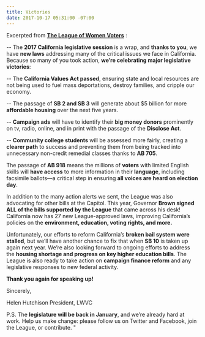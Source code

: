 ```yaml
---
title: Victories
date: 2017-10-17 05:31:00 -07:00
---
```


Excerpted from [**The League of Women Voters**](https://lwvc.org/) :

-- The **2017 California legislative session** is a wrap, and **thanks to you**, we have **new laws** addressing many of the critical issues we face in California. Because so many of you took action, **we’re celebrating major legislative victories**:

-- The **California Values Act passed**, ensuring state and local resources are not being used to fuel mass deportations, destroy families, and cripple our economy. 

-- The passage of **SB 2 and SB 3** will generate about $5 billion for more **affordable housing** over the next five years. 
 
-- **Campaign ads** will have to identify their **big money donors** prominently on tv, radio, online, and in print with the passage of the **Disclose Act**.

-- **Community college students** will be assessed more fairly, creating a **clearer path** to success and preventing them from being tracked into unnecessary non-credit remedial classes thanks to **AB 705**.

The passage of **AB 918** means the millions of **voters** with limited English skills will **have access** to more information in their **language**, including facsimile ballots—a critical step in ensuring **all voices are heard on election day**. 

In addition to the many action alerts we sent, the League was also advocating for other bills at the Capitol. This year, Governor **Brown signed ALL of the bills supported by the League** that came across his desk! California now has 27 new League-approved laws, improving California’s policies on the **environment, education, voting rights, and more.**

Unfortunately, our efforts to reform California’s **broken bail system were stalled**, but we’ll have another chance to fix that when **SB 10** is taken up again next year. We’re also looking forward to ongoing efforts to address the **housing shortage and progress on key higher education bills**. The League is also ready to take action on **campaign finance reform** and any legislative responses to new federal activity. 

**Thank you again for speaking up!**   

Sincerely,

Helen Hutchison
President, LWVC

P.S. The **legislature will be back in January**, and we’re already hard at work. Help us make change: please follow us on Twitter and Facebook, join the League, or contribute.  "

